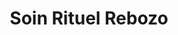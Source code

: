 ---
title: "Soin Rituel Rebozo"
highlighted: true
pic: rebozo.jpg
description: Inspiré d’une tradition mexicaine, ce soin enveloppant combine un massage relaxant et des techniques de resserrement pour créer un sentiment de réconfort et de sécurité.
benefits:
  - "Procure un sentiment d’unité et d’alignement."
  - "Libère les blocages émotionnels et corporels."
  - "Renforce l’ancrage et le sentiment de sérénité."
price: 230
duration: "2h30"
---